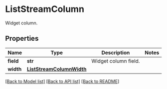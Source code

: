 # ListStreamColumn

Widget column.

## Properties
Name | Type | Description | Notes
------------ | ------------- | ------------- | -------------
**field** | **str** | Widget column field. | 
**width** | [**ListStreamColumnWidth**](ListStreamColumnWidth.md) |  | 

[[Back to Model list]](README.md#documentation-for-models) [[Back to API list]](README.md#documentation-for-api-endpoints) [[Back to README]](README.md)


